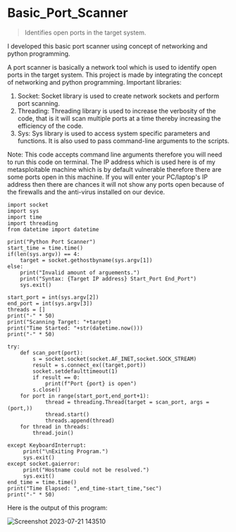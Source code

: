 # Basic_Port_Scanner

> Identifies open ports in the target system.

I developed this basic port scanner using concept of networking and python programming.

A port scanner is basically a network tool which is used to identify open ports in the target system.
This project is made by integrating the concept of networking and python programming.
Important libraries:
1) Socket: Socket library is used to create network sockets and perform port scanning.
2) Threading: Threading library is used to increase the verbosity of the code, that is it will scan multiple ports at a time thereby increasing the efficiency of the code.
3) Sys: Sys library is used to access system specific parameters and functions. It is also used to pass command-line arguments to the scripts.

Note: This code accepts command line arguments therefore you will need to run this code on terminal. The IP address which is used here is of my metasploitable machine which is by default vulnerable therefore there are some ports open in this machine. If you will enter your PC/laptop's IP address then there are chances it will not show any ports open because of the firewalls and the anti-virus installed on our device.



```
import socket
import sys
import time
import threading
from datetime import datetime

print("Python Port Scanner")
start_time = time.time()
if(len(sys.argv)) == 4:
    target = socket.gethostbyname(sys.argv[1])
else:
    print("Invalid amount of arguements.")
    print("Syntax: {Target IP address} Start_Port End_Port")
    sys.exit()

start_port = int(sys.argv[2])
end_port = int(sys.argv[3])
threads = []
print("-" * 50)
print("Scanning Target: "+target)
print("Time Started: "+str(datetime.now()))
print("-" * 50)

try:
    def scan_port(port):
        s = socket.socket(socket.AF_INET,socket.SOCK_STREAM)
        result = s.connect_ex((target,port))
        socket.setdefaulttimeout(1)
        if result == 0:
            print(f"Port {port} is open")
        s.close()
    for port in range(start_port,end_port+1):
            thread = threading.Thread(target = scan_port, args = (port,))
            thread.start()
            threads.append(thread)
    for thread in threads:
        thread.join()
           
except KeyboardInterrupt:
     print("\nExiting Program.")
     sys.exit()
except socket.gaierror:
     print("Hostname could not be resolved.")
     sys.exit()
end_time = time.time()
print("Time Elapsed: ",end_time-start_time,"sec")
print("-" * 50)

```
Here is the output of this program: 

![Screenshot 2023-07-21 143510](https://github.com/SubodhBagde/Basic_Port_Scanner/assets/136182792/5611016c-423f-4814-a2f2-f08c6af47388)

